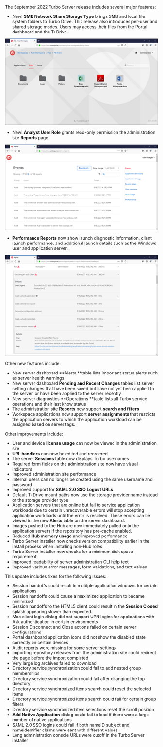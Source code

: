 The September 2022 Turbo Server release includes several major features:

- New! **SMB Network Share Storage Type** brings SMB and local file system folders to Turbo Drive. This release also introduces per-user and shared storage modes. Users may access their files from the Portal dashboard and the T: Drive.

![File System Storage](../../../images/filesystem-storage.png)
- New! **Analyst User Role** grants read-only permission the administration site **Reports** page.

![Analyst View](../../../images/analyst-view2.png)
- **Performance Reports** now show launch diagnostic information, client launch performance, and additional launch details such as the Windows user and application server.

![Reports Error Expanded](../../../images/reports-error-expanded2.png)

Other new features include:

- New server dashboard **Alerts **table lists important status alerts such as server health warnings
- New server dashboard **Pending and Recent Changes** tables list server setting changes that have been saved but have not yet been applied to the server, or have been applied to the server recently
- New server diagnostics **Operations **table lists all Turbo service operations and their last know status
- The administration site **Reports** now support **search and filters**
- Workspace applications now support **server assignments** that restricts the application servers to which the application workload can be assigned based on server tags.



Other improvements include:

- User and device **license usage** can now be viewed in the administration site
- **URL handlers** can now be edited and reordered
- The server **Sessions** table now displays Turbo usernames
- Required form fields on the administration site now have visual indicators
- Improved administration site performance
- Internal users can no longer be created using the same username and password
- Improved support for **SAML 2.0 SSO Logout URLs**
- Default T: Drive mount paths now use the storage provider name instead of the storage provider type
- Application servers that are online but fail to service application workloads due to certain unrecoverable errors will stop accepting application workloads until the error is resolved. These errors can be viewed in the new **Alerts** table on the server dashboard.
- Images pushed to the Hub are now immediately pulled onto the application servers if the repository has pre-cache enabled.
- Reduced **Hub memory usage** and improved performance
- Turbo Server installer now checks version compatibility earlier in the install process when installing non-Hub roles
- Turbo Server installer now checks for a minimum disk space requirement
- Improved readability of server administration CLI help text
- Improved various error messages, form validations, and text values



This update includes fixes for the following issues:

- Session handoffs could result in multiple application windows for certain applications
- Session handoffs could cause a maximized application to became minimized
- Session handoffs to the HTML5 client could result in the **Session Closed** splash appearing slower than expected.
- Mac client login dialog did not support UPN logins for applications with Ask authentication in certain environments
- Session Disconnect and Close actions failed on certain server configurations
- Portal dashboard application icons did not show the disabled state correctly on certain devices
- Audit reports were missing for some server settings
- Importing repository releases from the administration site could redirect the page before the import completed
- Very large log archives failed to download
- Directory service synchronization could fail to add nested group memberships
- Directory service synchronization could fail after changing the top directory
- Directory service synchronized items search could reset the selected items
- Directory service synchronized items search could fail for certain group filters
- Directory service synchronized item selections reset the scroll position
- **Add Native Application** dialog could fail to load if there were a large number of native applications
- SAML 2.0 SSO logins could fail if both nameID subject and nameidentifier claims were sent with different values
- Long administration console URLs were cutoff in the Turbo Server installer



